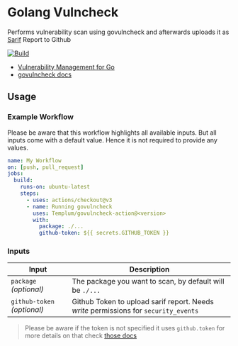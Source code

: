 # Golang Vulncheck
Performs vulnerability scan using govulncheck and afterwards uploads it as [Sarif](https://sarifweb.azurewebsites.net/) Report to Github

[![Build](https://github.com/Templum/govulncheck-action/actions/workflows/build.yml/badge.svg?branch=main)](https://github.com/Templum/govulncheck-action/actions/workflows/build.yml)

- [Vulnerability Management for Go](https://go.dev/blog/vuln)
- [govulncheck docs](https://pkg.go.dev/golang.org/x/vuln/cmd/govulncheck)


## Usage

### Example Workflow

Please be aware that this workflow highlights all available inputs. But all inputs come with a default value.
Hence it is not required to provide any values.

```yaml
name: My Workflow
on: [push, pull_request]
jobs:
  build:
    runs-on: ubuntu-latest
    steps:
      - uses: actions/checkout@v3
      - name: Running govulncheck
        uses: Templum/govulncheck-action@<version>
        with:
          package: ./...
          github-token: ${{ secrets.GITHUB_TOKEN }}
```

### Inputs

| Input                       | Description                                                                          |
|-----------------------------|--------------------------------------------------------------------------------------|
| `package` _(optional)_      | The package you want to scan, by default will be `./...`                             |
| `github-token` _(optional)_ | Github Token to upload sarif report. Needs *write* permissions for `security_events` |

> Please be aware if the token is not specified it uses `github.token` for more details on that check [those docs](https://docs.github.com/en/actions/security-guides/automatic-token-authentication#permissions-for-the-github_token)
